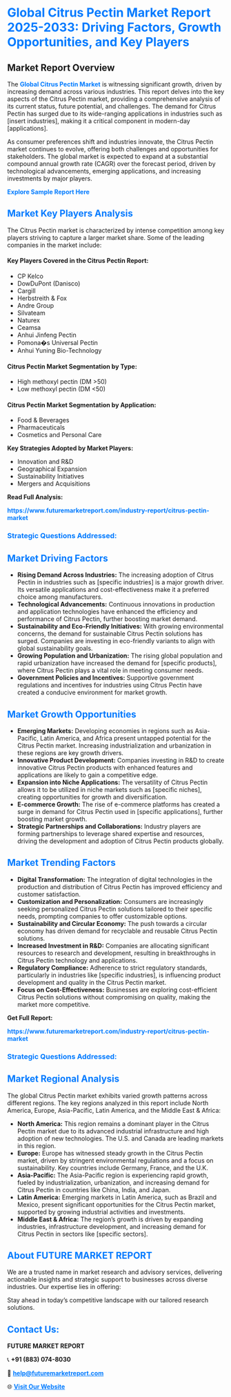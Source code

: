 <h1 style="color: #007BFF;">Global Citrus Pectin Market Report 2025-2033: Driving Factors, Growth Opportunities, and Key Players</h1>

<section id="overview">
<h2>Market Report Overview</h2>
<p>The <a href="https://www.futuremarketreport.com/industry-report/citrus-pectin-market" style="color: #007BFF; text-decoration: none;"><strong>Global Citrus Pectin Market</strong></a> is witnessing significant growth, driven by increasing demand across various industries. This report delves into the key aspects of the Citrus Pectin market, providing a comprehensive analysis of its current status, future potential, and challenges. The demand for Citrus Pectin has surged due to its wide-ranging applications in industries such as [insert industries], making it a critical component in modern-day [applications].</p>
<p>As consumer preferences shift and industries innovate, the Citrus Pectin market continues to evolve, offering both challenges and opportunities for stakeholders. The global market is expected to expand at a substantial compound annual growth rate (CAGR) over the forecast period, driven by technological advancements, emerging applications, and increasing investments by major players.</p>
</section>

<section id="overview">
<p><a href="https://www.futuremarketreport.com/request-sample/reportId=28320" style="color: #007BFF; text-decoration: none;"><strong>Explore Sample Report Here</strong></a></p>
</section>

<section id="key-players">
<h2 style="color: #007BFF;">Market Key Players Analysis</h2>
<p>The Citrus Pectin market is characterized by intense competition among key players striving to capture a larger market share. Some of the leading companies in the market include:</p>
<h4>Key Players Covered in the Citrus Pectin Report:</h4>
<ul><li>CP Kelco</li><li>DowDuPont (Danisco)</li><li>Cargill</li><li>Herbstreith &amp; Fox</li><li>Andre Group</li><li>Silvateam</li><li>Naturex</li><li>Ceamsa</li><li>Anhui Jinfeng Pectin</li><li>Pomona�s Universal Pectin</li><li>Anhui Yuning Bio-Technology</li></ul>
<h4>Citrus Pectin Market Segmentation by Type:</h4>
<ul><li>High methoxyl pectin (DM &gt;50)</li><li>Low methoxyl pectin (DM &lt;50)</li></ul>

<h4>Citrus Pectin Market Segmentation by Application:</h4>
<ul><li>Food &amp; Beverages</li><li>Pharmaceuticals</li><li>Cosmetics and Personal Care</li></ul>
<p><strong>Key Strategies Adopted by Market Players:</strong></p>
<ul>
<li>Innovation and R&D</li>
<li>Geographical Expansion</li>
<li>Sustainability Initiatives</li>
<li>Mergers and Acquisitions</li>
</ul>
</section>

<section>
<p><strong>Read Full Analysis: </strong></p><a href="https://www.futuremarketreport.com/industry-report/citrus-pectin-market" style="color: #007BFF; text-decoration: none;"><strong>https://www.futuremarketreport.com/industry-report/citrus-pectin-market</strong></a>
<h3 style="color: #007BFF;">Strategic Questions Addressed:</h3>
</section>

<section id="driving-factors">
<h2 style="color: #007BFF;">Market Driving Factors</h2>
<ul>
<li><strong>Rising Demand Across Industries:</strong> The increasing adoption of Citrus Pectin in industries such as [specific industries] is a major growth driver. Its versatile applications and cost-effectiveness make it a preferred choice among manufacturers.</li>
<li><strong>Technological Advancements:</strong> Continuous innovations in production and application technologies have enhanced the efficiency and performance of Citrus Pectin, further boosting market demand.</li>
<li><strong>Sustainability and Eco-Friendly Initiatives:</strong> With growing environmental concerns, the demand for sustainable Citrus Pectin solutions has surged. Companies are investing in eco-friendly variants to align with global sustainability goals.</li>
<li><strong>Growing Population and Urbanization:</strong> The rising global population and rapid urbanization have increased the demand for [specific products], where Citrus Pectin plays a vital role in meeting consumer needs.</li>
<li><strong>Government Policies and Incentives:</strong> Supportive government regulations and incentives for industries using Citrus Pectin have created a conducive environment for market growth.</li>
</ul>
</section>

<section id="growth-opportunities">
<h2 style="color: #007BFF;">Market Growth Opportunities</h2>
<ul>
<li><strong>Emerging Markets:</strong> Developing economies in regions such as Asia-Pacific, Latin America, and Africa present untapped potential for the Citrus Pectin market. Increasing industrialization and urbanization in these regions are key growth drivers.</li>
<li><strong>Innovative Product Development:</strong> Companies investing in R&D to create innovative Citrus Pectin products with enhanced features and applications are likely to gain a competitive edge.</li>
<li><strong>Expansion into Niche Applications:</strong> The versatility of Citrus Pectin allows it to be utilized in niche markets such as [specific niches], creating opportunities for growth and diversification.</li>
<li><strong>E-commerce Growth:</strong> The rise of e-commerce platforms has created a surge in demand for Citrus Pectin used in [specific applications], further boosting market growth.</li>
<li><strong>Strategic Partnerships and Collaborations:</strong> Industry players are forming partnerships to leverage shared expertise and resources, driving the development and adoption of Citrus Pectin products globally.</li>
</ul>
</section>

<section id="trending-factors">
<h2 style="color: #007BFF;">Market Trending Factors</h2>
<ul>
<li><strong>Digital Transformation:</strong> The integration of digital technologies in the production and distribution of Citrus Pectin has improved efficiency and customer satisfaction.</li>
<li><strong>Customization and Personalization:</strong> Consumers are increasingly seeking personalized Citrus Pectin solutions tailored to their specific needs, prompting companies to offer customizable options.</li>
<li><strong>Sustainability and Circular Economy:</strong> The push towards a circular economy has driven demand for recyclable and reusable Citrus Pectin solutions.</li>
<li><strong>Increased Investment in R&D:</strong> Companies are allocating significant resources to research and development, resulting in breakthroughs in Citrus Pectin technology and applications.</li>
<li><strong>Regulatory Compliance:</strong> Adherence to strict regulatory standards, particularly in industries like [specific industries], is influencing product development and quality in the Citrus Pectin market.</li>
<li><strong>Focus on Cost-Effectiveness:</strong> Businesses are exploring cost-efficient Citrus Pectin solutions without compromising on quality, making the market more competitive.</li>
</ul>
</section>

<section>
<p><strong>Get Full Report: </strong></p><a href="https://www.futuremarketreport.com/industry-report/citrus-pectin-market" style="color: #007BFF; text-decoration: none;"><strong>https://www.futuremarketreport.com/industry-report/citrus-pectin-market</strong></a>
<h3 style="color: #007BFF;">Strategic Questions Addressed:</h3>
</section>


<section id="regional-analysis">
<h2 style="color: #007BFF;">Market Regional Analysis</h2>
<p>The global Citrus Pectin market exhibits varied growth patterns across different regions. The key regions analyzed in this report include North America, Europe, Asia-Pacific, Latin America, and the Middle East & Africa:</p>
<ul>
<li><strong>North America:</strong> This region remains a dominant player in the Citrus Pectin market due to its advanced industrial infrastructure and high adoption of new technologies. The U.S. and Canada are leading markets in this region.</li>
<li><strong>Europe:</strong> Europe has witnessed steady growth in the Citrus Pectin market, driven by stringent environmental regulations and a focus on sustainability. Key countries include Germany, France, and the U.K.</li>
<li><strong>Asia-Pacific:</strong> The Asia-Pacific region is experiencing rapid growth, fueled by industrialization, urbanization, and increasing demand for Citrus Pectin in countries like China, India, and Japan.</li>
<li><strong>Latin America:</strong> Emerging markets in Latin America, such as Brazil and Mexico, present significant opportunities for the Citrus Pectin market, supported by growing industrial activities and investments.</li>
<li><strong>Middle East & Africa:</strong> The region’s growth is driven by expanding industries, infrastructure development, and increasing demand for Citrus Pectin in sectors like [specific sectors].</li>
</ul>
</section>

<footer>
<h2 style="color: #007BFF;">About FUTURE MARKET REPORT</h2>
<p>We are a trusted name in market research and advisory services, delivering actionable insights and strategic support to businesses across diverse industries. Our expertise lies in offering:</p>

<p>Stay ahead in today’s competitive landscape with our tailored research solutions.</p>

<h2 style="color: #007BFF;">Contact Us:</h2>
<p><strong>FUTURE MARKET REPORT</strong></p>
<p>📞 <strong>+91 (883) 074-8030</strong></p>
<p>📧 <strong><a href="mailto:help@futuremarketreport.com" style="color: #007BFF;">help@futuremarketreport.com</a></strong></p>
<p>🌐 <strong><a href="https://www.futuremarketreport.com/" style="color: #007BFF;">Visit Our Website</a></strong></p>
</footer>